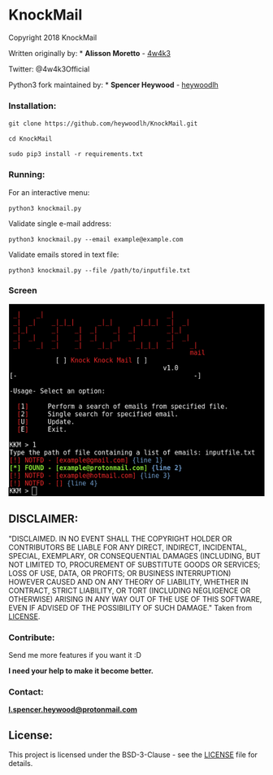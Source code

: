 # KnockMail
Copyright 2018 KnockMail

Written originally by: * **Alisson Moretto** - [4w4k3](https://github.com/4w4k3)

Twitter: @4w4k3Official

Python3 fork maintained by: * **Spencer Heywood** - [heywoodlh](https://github.com/heywoodlh)

### Installation:

```
git clone https://github.com/heywoodlh/KnockMail.git
```

```
cd KnockMail
```

```
sudo pip3 install -r requirements.txt
```

### Running:


For an interactive menu: 
```
python3 knockmail.py
```

Validate single e-mail address:
```
python3 knockmail.py --email example@example.com
```

Validate emails stored in text file:
```
python3 knockmail.py --file /path/to/inputfile.txt
```


### Screen
![SearchFile](https://github.com/4w4k3/KnockMail/blob/master/Screens/snap02.png)

## DISCLAIMER: 

"DISCLAIMED. IN NO EVENT SHALL THE COPYRIGHT HOLDER OR CONTRIBUTORS BE LIABLE
FOR ANY DIRECT, INDIRECT, INCIDENTAL, SPECIAL, EXEMPLARY, OR CONSEQUENTIAL
DAMAGES (INCLUDING, BUT NOT LIMITED TO, PROCUREMENT OF SUBSTITUTE GOODS OR
SERVICES; LOSS OF USE, DATA, OR PROFITS; OR BUSINESS INTERRUPTION) HOWEVER
CAUSED AND ON ANY THEORY OF LIABILITY, WHETHER IN CONTRACT, STRICT LIABILITY,
OR TORT (INCLUDING NEGLIGENCE OR OTHERWISE) ARISING IN ANY WAY OUT OF THE USE
OF THIS SOFTWARE, EVEN IF ADVISED OF THE POSSIBILITY OF SUCH DAMAGE."
Taken from [LICENSE](LICENSE).

### Contribute:
Send me more features if you want it :D

**I need your help to make it become better.**

### Contact:
**l.spencer.heywood@protonmail.com**

## License:

This project is licensed under the BSD-3-Clause - see the [LICENSE](LICENSE) file for details.
